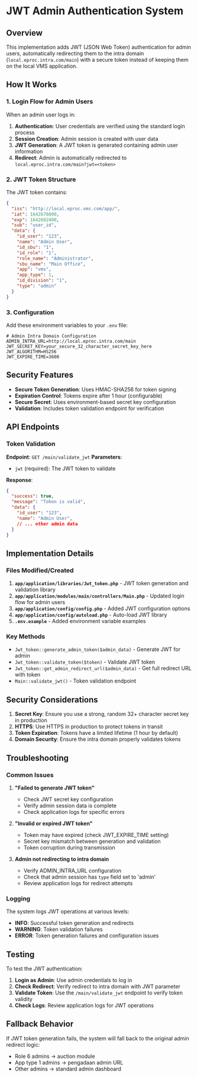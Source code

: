 # JWT Admin Authentication System

## Overview

This implementation adds JWT (JSON Web Token) authentication for admin users, automatically redirecting them to the intra domain (`local.eproc.intra.com/main`) with a secure token instead of keeping them on the local VMS application.

## How It Works

### 1. Login Flow for Admin Users

When an admin user logs in:

1. **Authentication**: User credentials are verified using the standard login process
2. **Session Creation**: Admin session is created with user data
3. **JWT Generation**: A JWT token is generated containing admin user information
4. **Redirect**: Admin is automatically redirected to `local.eproc.intra.com/main?jwt=<token>`

### 2. JWT Token Structure

The JWT token contains:

```json
{
  "iss": "http://local.eproc.vms.com/app/",
  "iat": 1642678800,
  "exp": 1642682400,
  "sub": "user_id",
  "data": {
    "id_user": "123",
    "name": "Admin User",
    "id_sbu": "1",
    "id_role": "1",
    "role_name": "Administrator",
    "sbu_name": "Main Office",
    "app": "vms",
    "app_type": 1,
    "id_division": "1",
    "type": "admin"
  }
}
```

### 3. Configuration

Add these environment variables to your `.env` file:

```env
# Admin Intra Domain Configuration
ADMIN_INTRA_URL=http://local.eproc.intra.com/main
JWT_SECRET_KEY=your_secure_32_character_secret_key_here
JWT_ALGORITHM=HS256
JWT_EXPIRE_TIME=3600
```

## Security Features

- **Secure Token Generation**: Uses HMAC-SHA256 for token signing
- **Expiration Control**: Tokens expire after 1 hour (configurable)
- **Secure Secret**: Uses environment-based secret key configuration
- **Validation**: Includes token validation endpoint for verification

## API Endpoints

### Token Validation

**Endpoint**: `GET /main/validate_jwt`
**Parameters**: 
- `jwt` (required): The JWT token to validate

**Response**:
```json
{
  "success": true,
  "message": "Token is valid",
  "data": {
    "id_user": "123",
    "name": "Admin User",
    // ... other admin data
  }
}
```

## Implementation Details

### Files Modified/Created

1. **`app/application/libraries/Jwt_token.php`** - JWT token generation and validation library
2. **`app/application/modules/main/controllers/Main.php`** - Updated login flow for admin users
3. **`app/application/config/config.php`** - Added JWT configuration options
4. **`app/application/config/autoload.php`** - Auto-load JWT library
5. **`.env.example`** - Added environment variable examples

### Key Methods

- `Jwt_token::generate_admin_token($admin_data)` - Generate JWT for admin
- `Jwt_token::validate_token($token)` - Validate JWT token
- `Jwt_token::get_admin_redirect_url($admin_data)` - Get full redirect URL with token
- `Main::validate_jwt()` - Token validation endpoint

## Security Considerations

1. **Secret Key**: Ensure you use a strong, random 32+ character secret key in production
2. **HTTPS**: Use HTTPS in production to protect tokens in transit
3. **Token Expiration**: Tokens have a limited lifetime (1 hour by default)
4. **Domain Security**: Ensure the intra domain properly validates tokens

## Troubleshooting

### Common Issues

1. **"Failed to generate JWT token"**
   - Check JWT secret key configuration
   - Verify admin session data is complete
   - Check application logs for specific errors

2. **"Invalid or expired JWT token"**
   - Token may have expired (check JWT_EXPIRE_TIME setting)
   - Secret key mismatch between generation and validation
   - Token corruption during transmission

3. **Admin not redirecting to intra domain**
   - Verify ADMIN_INTRA_URL configuration
   - Check that admin session has `type` field set to 'admin'
   - Review application logs for redirect attempts

### Logging

The system logs JWT operations at various levels:
- **INFO**: Successful token generation and redirects
- **WARNING**: Token validation failures
- **ERROR**: Token generation failures and configuration issues

## Testing

To test the JWT authentication:

1. **Login as Admin**: Use admin credentials to log in
2. **Check Redirect**: Verify redirect to intra domain with JWT parameter
3. **Validate Token**: Use the `/main/validate_jwt` endpoint to verify token validity
4. **Check Logs**: Review application logs for JWT operations

## Fallback Behavior

If JWT token generation fails, the system will fall back to the original admin redirect logic:
- Role 6 admins → auction module
- App type 1 admins → pengadaan admin URL
- Other admins → standard admin dashboard 